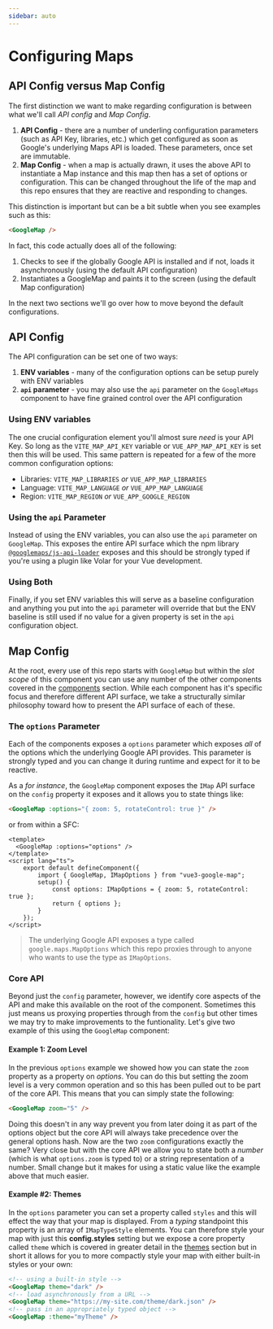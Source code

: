 ```yaml
---
sidebar: auto
---
```

# Configuring Maps

## API Config versus Map Config

The first distinction we want to make regarding configuration is between what we'll call _API config_ and _Map Config_.

1. **API Config** - there are a number of underling configuration parameters (such as API Key, libraries, etc.) which get configured as soon as Google's underlying Maps API is loaded. These parameters, once set are immutable.
2. **Map Config** - when a map is actually drawn, it uses the above API to instantiate a Map instance and this map then has a set of options or configuration. This can be changed throughout the life of the map and this repo ensures that they are reactive and responding to changes.

This distinction is important but can be a bit subtle when you see examples such as this:

```html
<GoogleMap />
```

In fact, this code actually does all of the following:

1. Checks to see if the globally Google API is installed and if not, loads it asynchronously (using the default API configuration)
2. Instantiates a GoogleMap and paints it to the screen (using the default Map configuration)

In the next two sections we'll go over how to move beyond the default configurations.

## API Config

The API configuration can be set one of two ways:

1. **ENV variables** - many of the configuration options can be setup purely with ENV variables
2. **`api` parameter** - you may also use the `api` parameter on the `GoogleMaps` component to have fine grained control over the API configuration

### Using ENV variables

The one crucial configuration element you'll almost sure _need_ is your API Key. So long as the `VITE_MAP_API_KEY` variable or `VUE_APP_MAP_API_KEY` is set then this will be used. This same pattern is repeated for a few of the more common configuration options:

- Libraries: `VITE_MAP_LIBRARIES` _or_ `VUE_APP_MAP_LIBRARIES`
- Language: `VITE_MAP_LANGUAGE` _or_ `VUE_APP_MAP_LANGUAGE`
- Region: `VITE_MAP_REGION` _or_ `VUE_APP_GOOGLE_REGION`

### Using the `api` Parameter

Instead of using the ENV variables, you can also use the `api` parameter on `GoogleMap`. This exposes the entire API surface which the npm library [`@googlemaps/js-api-loader`](https://github.com/googlemaps/js-api-loader) exposes and this should be strongly typed if you're using a plugin like Volar for your Vue development.

### Using Both

Finally, if you set ENV variables this will serve as a baseline configuration and anything you put into the `api` parameter will override that but the ENV baseline is still used if no value for a given property is set in the `api` configuration object.

## Map Config

At the root, every use of this repo starts with `GoogleMap` but within the _slot scope_ of this component you can use any number of the other components covered in the [components](../components/index.md) section. While each component has it's specific focus and therefore different API surface, we take a structurally similar philosophy toward how to present the API surface of each of these.

### The `options` Parameter

Each of the components exposes a `options` parameter which exposes _all_ of the options which the underlying Google API provides. This parameter is strongly typed and you can change it during runtime and expect for it to be reactive.

As a _for instance_, the `GoogleMap` component exposes the `IMap` API surface on the `config` property it exposes and it allows you to state things like:

```html
<GoogleMap :options="{ zoom: 5, rotateControl: true }" />
```

or from within a SFC:

```vue
<template>
  <GoogleMap :options="options" />
</template>
<script lang="ts">
    export default defineComponent({
        import { GoogleMap, IMapOptions } from "vue3-google-map";
        setup() {
            const options: IMapOptions = { zoom: 5, rotateControl: true }; 
            return { options };
        }
    });
</script>
```

> The underlying Google API exposes a type called `google.maps.MapOptions` which this repo proxies through to anyone who wants to use the type as `IMapOptions`.

### Core API

Beyond just the `config` parameter, however, we identify core aspects of the API and make this available on the root of the component. Sometimes this just means us proxying properties through from the `config` but other times we may try to make improvements to the funtionality. Let's give two example of this using the `GoogleMap` component:

#### Example 1: Zoom Level

In the previous `options` example we showed how you can state the `zoom` property as a property on _options_. You can do this but setting the zoom level is a very common operation and so this has been pulled out to be part of the core API. This means that you can simply state the following:

```html
<GoogleMap zoom="5" />
```

Doing this doesn't in any way prevent you from later doing it as part of the options object but the core API will always take precedence over the general options hash. Now are the two `zoom` configurations exactly the same? Very close but with the core API we allow you to state both a _number_ (which is what `options.zoom` is typed to) or a string representation of a number. Small change but it makes for using a static value like the example above that much easier.

#### Example #2: Themes
In the `options` parameter you can set a property called `styles` and this will effect the way that your map is displayed. From a _typing_ standpoint this property is an array of `IMapTypeStyle` elements. You can therefore style your map with just this **config.styles** setting but we expose a core property called `theme` which is covered in greater detail in the [themes](../themes/index.md) section but in short it allows for you to more compactly style your map with either built-in styles or your own:

```html
<!-- using a built-in style -->
<GoogleMap theme="dark" />
<!-- load asynchronously from a URL -->
<GoogleMap theme="https://my-site.com/theme/dark.json" />
<!-- pass in an appropriately typed object -->
<GoogleMap :theme="myTheme" />
```
